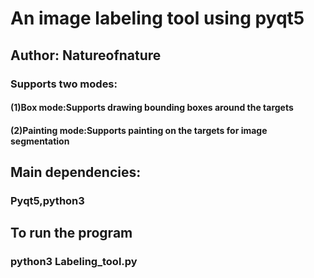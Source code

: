 # An image labeling tool using pyqt5
## Author: Natureofnature 
### Supports two modes:
#### (1)Box mode:Supports drawing bounding boxes around the targets
#### (2)Painting mode:Supports painting on the targets for image segmentation
## Main dependencies:
### Pyqt5,python3
## To run the program
### python3 Labeling_tool.py

